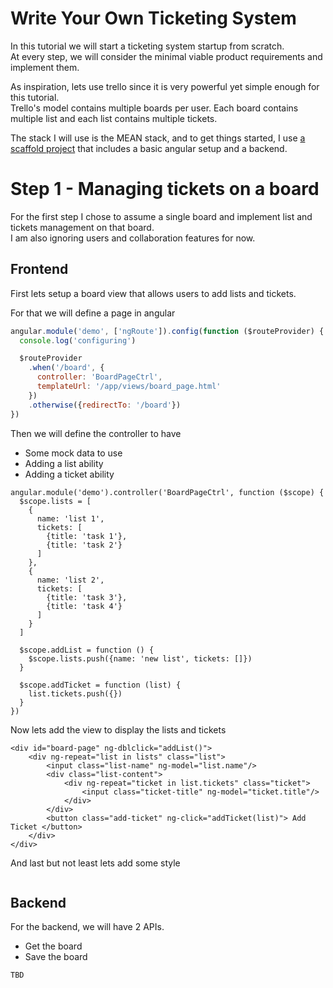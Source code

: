 
Write Your Own Ticketing System
================================

In this tutorial we will start a ticketing system startup from scratch.   
At every step, we will consider the minimal viable product requirements and implement them.   

As inspiration, lets use trello since it is very powerful yet simple enough for this tutorial.   
Trello's model contains multiple boards per user. Each board contains multiple list and each list contains multiple tickets.    


The stack I will use is the MEAN stack, and to get things started, I use [a scaffold project](https://github.com/coder-on-deck/nodejs-easy-setup) that includes a basic angular setup and a backend.
 

Step 1 - Managing tickets on a board
============================

For the first step I chose to assume a single board and implement list and tickets management on that board.    
I am also ignoring users and collaboration features for now.

## Frontend

First lets setup a board view that allows users to add lists and tickets.
   
For that we will define a page in angular   

```js
angular.module('demo', ['ngRoute']).config(function ($routeProvider) {
  console.log('configuring')

  $routeProvider
    .when('/board', {
      controller: 'BoardPageCtrl',
      templateUrl: '/app/views/board_page.html'
    })
    .otherwise({redirectTo: '/board'})
})

```

Then we will define the controller to have

 - Some mock data to use
 - Adding a list ability
 - Adding a ticket ability

```
angular.module('demo').controller('BoardPageCtrl', function ($scope) {
  $scope.lists = [
    {
      name: 'list 1',
      tickets: [
        {title: 'task 1'},
        {title: 'task 2'}
      ]
    },
    {
      name: 'list 2',
      tickets: [
        {title: 'task 3'},
        {title: 'task 4'}
      ]
    }
  ]

  $scope.addList = function () {
    $scope.lists.push({name: 'new list', tickets: []})
  }

  $scope.addTicket = function (list) {
    list.tickets.push({})
  }
})
```

Now lets add the view to display the lists and tickets

```
<div id="board-page" ng-dblclick="addList()">
    <div ng-repeat="list in lists" class="list">
        <input class="list-name" ng-model="list.name"/>
        <div class="list-content">
            <div ng-repeat="ticket in list.tickets" class="ticket">
                <input class="ticket-title" ng-model="ticket.title"/>
            </div>
        </div>
        <button class="add-ticket" ng-click="addTicket(list)"> Add Ticket </button>
    </div>
</div>
```

And last but not least lets add some style

```
```

## Backend

For the backend, we will have 2 APIs. 

 - Get the board
 - Save the board
 
```
TBD
```



